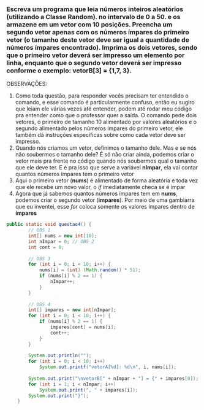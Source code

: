 ### Escreva um programa que leia números inteiros aleatórios (utilizando a Classe Random). no intervalo de 0 a 50. e os armazene em um vetor com 10 posições. Preencha um segundo vetor apenas com os números ímpares do primeiro vetor (o tamanho deste vetor deve ser igual a quantidade de números ímpares encontrado). Imprima os dois vetores, sendo que o primeiro vetor deverá ser impresso um elemento por linha, enquanto que o segundo vetor deverá ser impresso conforme o exemplo:   vetorB[3] = {1,7, 3}.
OBSERVAÇÕES:
1. Como toda questão, para responder vocês precisam ter entendido o comando, e esse comando é particularmente confuso, então eu sugiro que leiam ele várias vezes até entender, podem até rodar meu código pra entender como que o professor quer a saída. O comando pede dois vetores, o primeiro de tamanho 10 alimentado por valores aleatórios e o segundo alimentado pelos números ímpares do primeiro vetor, ele também dá instruções específicas sobre como cada vetor deve ser impresso.
2. Quando nós criamos um vetor, definimos o tamanho dele. Mas e se nós não soubermos o tamanho dele? É só não criar ainda, podemos criar o vetor mais pra frente no código quando nós soubermos qual o tamanho que ele deve ter. E é pra isso que serve a variável **nImpar**, ela vai contar quantos números ímpares tem o primeiro vetor
3. Aqui o primeiro vetor (**nums**) é alimentado de forma aleatória e toda vez que ele recebe um novo valor, o *if* imediatamente checa se é ímpar
4. Agora que já sabemos quantos números ímpares tem em **nums**, podemos criar o segundo vetor (**impares**). Por meio de uma gambiarra que eu inventei, esse *for* coloca somente os valores ímpares dentro de **impares**
```java
public static void questao4() {
        // OBS 1
        int[] nums = new int[10];
        int nImpar = 0; // OBS 2
        int cont = 0;
        
        // OBS 3
        for (int i = 0; i < 10; i++) {
            nums[i] = (int) (Math.random() * 51);
            if (nums[i] % 2 == 1) {
                nImpar++;
            }
        }
        
        // OBS 4
        int[] impares = new int[nImpar];
        for (int i = 0; i < 10; i++) {
            if (nums[i] % 2 == 1) {
                impares[cont] = nums[i];
                cont++;
            }
        }
        
        System.out.println("");
        for (int i = 0; i < 10; i++)
            System.out.printf("vetorA[%d]: %d\n", i, nums[i]);
            
        System.out.print("\nvetorB[" + nImpar + "] = {" + impares[0]);
        for (int i = 1; i < nImpar; i++)
            System.out.print(", " + impares[i]);
        System.out.print("}");
    }
```

